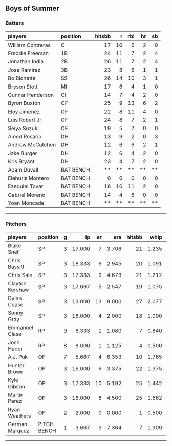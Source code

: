 ## Boys of Summer

### Batters

 
|players           |position  | hitsbb|  r| rbi| hr| sb| 
|:-----------------|:---------|------:|--:|---:|--:|--:| 
|William Contreras |C         |     17| 10|   6|  2|  0| 
|Freddie Freeman   |1B        |     24| 11|   7|  2|  4| 
|Jonathan India    |2B        |     26| 11|   7|  2|  4| 
|Jose Ramirez      |3B        |     23|  8|   6|  1|  1| 
|Bo Bichette       |SS        |     26| 14|  10|  3|  1| 
|Bryson Stott      |MI        |     17|  6|   4|  1|  0| 
|Gunnar Henderson  |CI        |     14|  7|   4|  2|  0| 
|Byron Buxton      |OF        |     25|  9|  13|  6|  2| 
|Eloy Jimenez      |OF        |     22|  8|  11|  4|  0| 
|Luis Robert Jr.   |OF        |     24|  8|   7|  2|  1| 
|Seiya Suzuki      |OF        |     19|  5|   7|  0|  0| 
|Amed Rosario      |DH        |     13|  9|   2|  0|  3| 
|Andrew McCutchen  |DH        |     12|  6|   6|  2|  1| 
|Jake Burger       |DH        |     12|  6|   4|  2|  0| 
|Kris Bryant       |DH        |     23|  4|   7|  2|  0| 
|Adam Duvall       |BAT BENCH |     **| **|  **| **| **| 
|Elehuris Montero  |BAT BENCH |      0|  0|   0|  0|  0| 
|Ezequiel Tovar    |BAT BENCH |     18| 10|  11|  2|  0| 
|Gabriel Moreno    |BAT BENCH |     14|  4|   6|  0|  0| 
|Yoan Moncada      |BAT BENCH |     **| **|  **| **| **| 


* * *

### Pitchers

 
|players         |position    |  g|     ip| er|   era| hitsbb|  whip| so|  w| sv| 
|:---------------|:-----------|--:|------:|--:|-----:|------:|-----:|--:|--:|--:| 
|Blake Snell     |SP          |  3| 17.000|  7| 3.706|     21| 1.235| 18|  1|  0| 
|Chris Bassitt   |SP          |  3| 18.333|  6| 2.945|     20| 1.091| 16|  2|  0| 
|Chris Sale      |SP          |  3| 17.333|  9| 4.673|     21| 1.212| 15|  2|  0| 
|Clayton Kershaw |SP          |  3| 17.667|  5| 2.547|     19| 1.075| 22|  2|  0| 
|Dylan Cease     |SP          |  3| 13.000| 13| 9.000|     27| 2.077| 14|  0|  0| 
|Sonny Gray      |SP          |  3| 18.000|  4| 2.000|     18| 1.000| 21|  2|  0| 
|Emmanuel Clase  |RP          |  9|  8.333|  1| 1.080|      7| 0.840|  3|  0|  6| 
|Josh Hader      |RP          |  8|  8.000|  1| 1.125|      4| 0.500|  6|  0|  6| 
|A.J. Puk        |OP          |  7|  5.667|  4| 6.353|     10| 1.765|  9|  2|  2| 
|Hunter Brown    |OP          |  3| 16.000|  6| 3.375|     22| 1.375| 19|  1|  0| 
|Kyle Gibson     |OP          |  3| 17.333| 10| 5.192|     25| 1.442| 14|  1|  0| 
|Martin Perez    |OP          |  3| 16.000|  8| 4.500|     25| 1.562|  9|  1|  0| 
|Ryan Weathers   |OP          |  2|  2.000|  0| 0.000|      1| 0.500|  1|  0|  0| 
|German Marquez  |PITCH BENCH |  1|  3.667|  3| 7.364|      7| 1.909|  4|  0|  0| 


* * *


